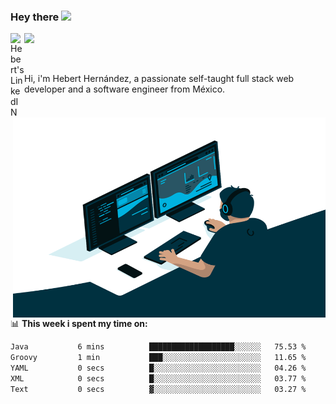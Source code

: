### Hey there <img src="https://media.giphy.com/media/hvRJCLFzcasrR4ia7z/giphy.gif" width="25px">
<a href="https://www.linkedin.com/in/evertcode/" target="_blank">
  <img align="left" alt="Hebert's LinkedIN" width="22px" src="https://raw.githubusercontent.com/peterthehan/peterthehan/master/assets/linkedin.svg" />
</a>

![](https://visitor-badge.glitch.me/badge?page_id=evertcode.evertcode)

<br />

Hi, i'm Hebert Hernández, a passionate self-taught full stack web developer and a software engineer from México.

<img align="right" alt="GIF" src="https://github.com/evertcode/evertcode/blob/master/code.gif?raw=true" width="500" height="320" />

📊 **This week i spent my time on:**

<!--START_SECTION:waka-->

```txt
Java           6 mins          ███████████████████░░░░░░   75.53 %
Groovy         1 min           ███░░░░░░░░░░░░░░░░░░░░░░   11.65 %
YAML           0 secs          █░░░░░░░░░░░░░░░░░░░░░░░░   04.26 %
XML            0 secs          █░░░░░░░░░░░░░░░░░░░░░░░░   03.77 %
Text           0 secs          ▓░░░░░░░░░░░░░░░░░░░░░░░░   03.27 %
```

<!--END_SECTION:waka-->
